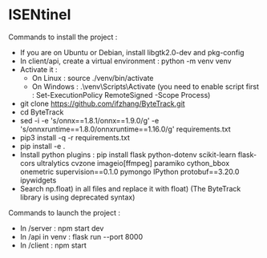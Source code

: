 # ISENtinel

Commands to install the project :

- If you are on Ubuntu or Debian, install libgtk2.0-dev and pkg-config
- In client/api, create a virtual environment : python -m venv venv
- Activate it :
   - On Linux : source ./venv/bin/activate
   - On Windows : .\venv\Scripts\Activate (you need to enable script first : Set-ExecutionPolicy RemoteSigned -Scope Process)
- git clone https://github.com/ifzhang/ByteTrack.git
- cd ByteTrack
- sed -i -e 's/onnx==1.8.1/onnx==1.9.0/g' -e 's/onnxruntime==1.8.0/onnxruntime==1.16.0/g' requirements.txt
- pip3 install -q -r requirements.txt 
- pip install -e .
- Install python plugins : pip install flask python-dotenv scikit-learn flask-cors ultralytics cvzone imageio[ffmpeg] paramiko cython_bbox onemetric supervision==0.1.0 pymongo IPython protobuf==3.20.0 ipywidgets
- Search np.float) in all files and replace it with float) (The ByteTrack library is using deprecated syntax)

Commands to launch the project :

- In /server : npm start dev
- In /api in venv : flask run --port 8000
- In /client : npm start
